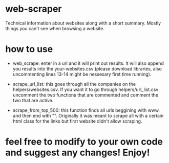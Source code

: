 # web-scraper
Technical information about websites along with a short summary. Mostly things you can't see when browsing a website.


# how to use
- web_scrape: enter in a url and it will print out results. It will also append you results into the your-websites.csv (please download libraries, also uncommenting lines 13-14 might be nessesary first time running).
  
- scrape_url_list: this goes through all the companies on the helpers/websites.csv. If you want it to go through helpers/url_list.csv uncomment the two functions that are commented and comment the two that are active.
  
- scrape_from_top_500: this function finds all urls beggining with www. and then end with "</td>". Originally it was meant to scrape all with a certain html class for the links but first website didn't allow scraping.

# feel free to modify to your own code and suggest any changes! Enjoy!
